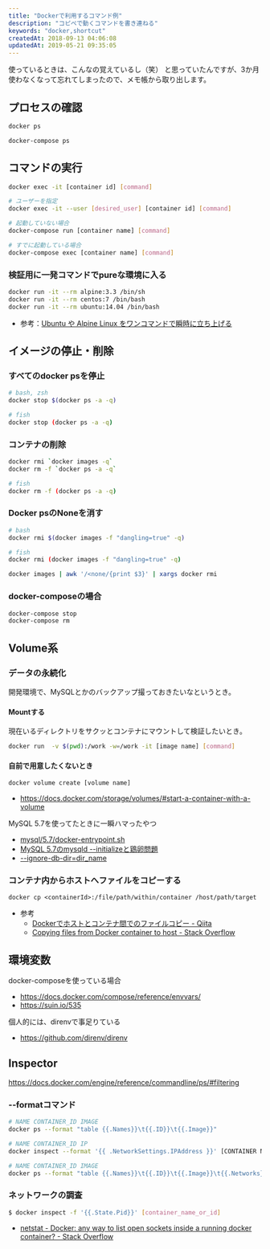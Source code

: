 ```yaml
---
title: "Dockerで利用するコマンド例"
description: "コピペで動くコマンドを書き連ねる"
keywords: "docker,shortcut"
createdAt: 2018-09-13 04:06:08
updatedAt: 2019-05-21 09:35:05
---
```


使っているときは、こんなの覚えているし（笑）
と思っていたんですが、3か月使わなくなって忘れてしまったので、メモ帳から取り出します。

## プロセスの確認

```bash
docker ps
```

```bash
docker-compose ps
```

## コマンドの実行

```bash
docker exec -it [container id] [command]

# ユーザーを指定
docker exec -it --user [desired_user] [container id] [command]
```

```bash
# 起動していない場合
docker-compose run [container name] [command]

# すでに起動している場合
docker-compose exec [container name] [command]
```

### 検証用に一発コマンドでpureな環境に入る

```bash
docker run -it --rm alpine:3.3 /bin/sh
docker run -it --rm centos:7 /bin/bash
docker run -it --rm ubuntu:14.04 /bin/bash
```


* 参考：[Ubuntu や Alpine Linux をワンコマンドで瞬時に立ち上げる](https://qiita.com/dtan4/items/3be396665f9305428f4f)

## イメージの停止・削除

### すべてのdocker psを停止

```bash
# bash, zsh
docker stop $(docker ps -a -q)

# fish
docker stop (docker ps -a -q)
```

### コンテナの削除

```bash
docker rmi `docker images -q`
docker rm -f `docker ps -a -q`

# fish
docker rm -f (docker ps -a -q)
```

### Docker psのNoneを消す

```bash
# bash
docker rmi $(docker images -f "dangling=true" -q)

# fish
docker rmi (docker images -f "dangling=true" -q)

docker images | awk '/<none/{print $3}' | xargs docker rmi
```

### docker-composeの場合

```bash
docker-compose stop
docker-compose rm
```

## Volume系

### データの永続化

開発環境で、MySQLとかのバックアップ撮っておきたいなというとき。

#### Mountする

現在いるディレクトリをサクッとコンテナにマウントして検証したいとき。

```bash
docker run  -v $(pwd):/work -w=/work -it [image name] [command]
```

#### 自前で用意したくないとき

```bash
docker volume create [volume name]
```

* https://docs.docker.com/storage/volumes/#start-a-container-with-a-volume

MySQL 5.7を使ってたときに一瞬ハマったやつ

* [mysql/5.7/docker-entrypoint.sh](https://github.com/docker-library/mysql/blob/master/5.7/docker-entrypoint.sh)
* [MySQL 5.7のmysqld --initializeと鶏卵問題](http://d.hatena.ne.jp/hirose31/20161004/1475582156)
* [--ignore-db-dir=dir_name](https://dev.mysql.com/doc/refman/5.7/en/server-options.html#option_mysqld_ignore-db-dir)

### コンテナ内からホストへファイルをコピーする

```
docker cp <containerId>:/file/path/within/container /host/path/target
```

* 参考
    * [Dockerでホストとコンテナ間でのファイルコピー \- Qiita](https://qiita.com/gologo13/items/7e4e404af80377b48fd5)
    * [Copying files from Docker container to host \- Stack Overflow](https://stackoverflow.com/questions/22049212/copying-files-from-docker-container-to-host)

## 環境変数

docker-composeを使っている場合

- https://docs.docker.com/compose/reference/envvars/
- https://suin.io/535


個人的には、direnvで事足りている

- https://github.com/direnv/direnv

## Inspector

https://docs.docker.com/engine/reference/commandline/ps/#filtering

### --formatコマンド

```bash
# NAME CONTAINER_ID IMAGE
docker ps --format "table {{.Names}}\t{{.ID}}\t{{.Image}}"

# NAME CONTAINER_ID IP
docker inspect --format '{{ .NetworkSettings.IPAddress }}' [CONTAINER NAME]

# NAME CONTAINER_ID IMAGE
docker ps --format "table {{.Names}}\t{{.ID}}\t{{.Image}}\t{{.Networks}}\t"
```

### ネットワークの調査

```bash
$ docker inspect -f '{{.State.Pid}}' [container_name_or_id]
```

* [netstat \- Docker: any way to list open sockets inside a running docker container? \- Stack Overflow](https://stackoverflow.com/questions/40350456/docker-any-way-to-list-open-sockets-inside-a-running-docker-container)
